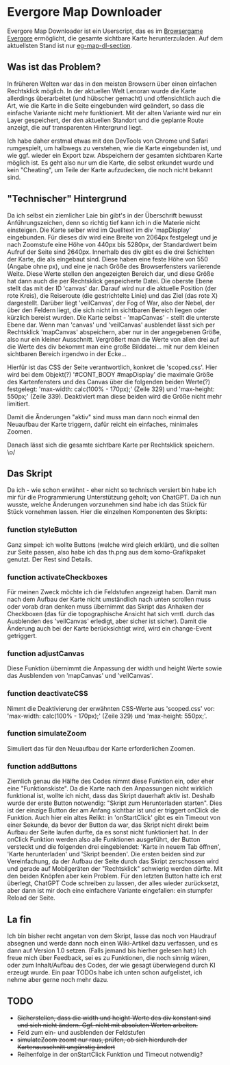 # Evergore Map Downloader

Evergore Map Downloader ist ein Userscript, das es im [Browsergame Evergore](https://evergore.de/) ermöglicht, die gesamte sichtbare Karte herunterzuladen. Auf dem aktuellsten Stand ist nur [eg-map-dl-section](https://github.com/Mofte/evergore-userscripts/blob/main/eg-map-downloader/eg-map-dl-section).

## Was ist das Problem?
In früheren Welten war das in den meisten Browsern über einen einfachen Rechtsklick möglich. In der aktuellen Welt Lenoran wurde die Karte allerdings überarbeitet (und hübscher gemacht) und offensichtlich auch die Art, wie die Karte in die Seite eingebunden wird geändert, so dass die einfache Variante nicht mehr funktioniert. Mit der alten Variante wird nur ein Layer gespeichert, der den aktuellen Standort und die geplante Route anzeigt, die auf transparenten Hintergrund liegt.

Ich habe daher erstmal etwas mit den DevTools von Chrome und Safari rumgespielt, um halbwegs zu verstehen, wie die Karte eingebunden ist, und wie ggf. wieder ein Export bzw. Abspeichern der gesamten sichtbaren Karte möglich ist. Es geht also nur um die Karte, die selbst erkundet wurde und kein "Cheating", um Teile der Karte aufzudecken, die noch nicht bekannt sind.

## "Technischer" Hintergrund
Da ich selbst ein ziemlicher Laie bin gibt's in der Überschrift bewusst Anführungszeichen, denn so richtig tief kann ich in die Materie nicht einsteigen. 
Die Karte selber wird im Quelltext im div 'mapDisplay' eingebunden. Für dieses div wird eine Breite von 2064px festgelegt und je nach Zoomstufe eine Höhe von 440px bis 5280px, der Standardwert beim Aufruf der Seite sind 2640px. 
Innerhalb des div gibt es die drei Schichten der Karte, die als <canvas> eingebaut sind. Diese haben eine feste Höhe von 550 (Angabe ohne px), und eine je nach Größe des Browserfensters variierende Weite. Diese Werte stellen den angezeigten Bereich dar, und diese Größe hat dann auch die per Rechtsklick gespeicherte Datei. Die oberste Ebene stellt das <canvas> mit der ID 'canvas' dar. Darauf wird nur die aktuelle Position (der rote Kreis), die Reiseroute (die gestrichtelte Linie) und das Ziel (das rote X) dargestellt. Darüber liegt 'veilCanvas', der Fog of War, also der Nebel, der über den Feldern liegt, die sich nicht im sichtbaren Bereich liegen oder kürzlich bereist wurden. Die Karte selbst - 'mapCanvas' - stellt die unterste Ebene dar. 
Wenn man 'canvas' und 'veilCanvas' ausblendet lässt sich per Rechtsklick 'mapCanvas' abspeichern, aber nur in der angegebenen Größe, also nur ein kleiner Ausschnitt. Vergrößert man die Werte von allen drei <canvas> auf die Werte des div bekommt man eine große Bilddatei... mit nur dem kleinen sichtbaren Bereich irgendwo in der Ecke...

Hierfür ist das CSS der Seite verantwortlich, konkret die 'scoped.css'. Hier wird bei dem Objekt(?) '#CONT_BODY #mapDisplay' die maximale Größe des Kartenfensters und des Canvas über die folgenden beiden Werte(?) festgelegt: 'max-width: calc(100% - 170px);' (Zeile 329) und 'max-height: 550px;' (Zeile 339). Deaktiviert man diese beiden wird die Größe nicht mehr limitiert. 

Damit die Änderungen "aktiv" sind muss man dann noch einmal den Neuaufbau der Karte triggern, dafür reicht ein einfaches, minimales Zoomen. 

Danach lässt sich die gesamte sichtbare Karte per Rechtsklick speichern. \o/

## Das Skript
Da ich - wie schon erwähnt - eher nicht so technisch versiert bin habe ich mir für die Programmierung Unterstützung geholt; von ChatGPT. Da ich nun wusste, welche Änderungen vorzunehmen sind habe ich das Stück für Stück vornehmen lassen. Hier die einzelnen Komponenten des Skripts:

### function styleButton
Ganz simpel: ich wollte Buttons (welche wird gleich erklärt), und die sollten zur Seite passen, also habe ich das th.png aus dem komo-Grafikpaket genutzt. Der Rest sind Details.

### function activateCheckboxes
Für meinen Zweck möchte ich die Feldstufen angezeigt haben. Damit man nach dem Aufbau der Karte nicht umständlich nach unten scrollen muss oder vorab dran denken muss übernimmt das Skript das Anhaken der Checkboxen (das für die topographische Ansicht hat sich vmtl. durch das Ausblenden des 'veilCanvas' erledigt, aber sicher ist sicher). Damit die Änderung auch bei der Karte berücksichtigt wird, wird ein change-Event getriggert.

### function adjustCanvas
Diese Funktion übernimmt die Anpassung der width und height Werte sowie das Ausblenden von 'mapCanvas' und 'veilCanvas'. 

### function deactivateCSS
Nimmt die Deaktivierung der erwähnten CSS-Werte aus 'scoped.css' vor: 'max-width: calc(100% - 170px);' (Zeile 329) und 'max-height: 550px;'.

### function simulateZoom
Simuliert das für den Neuaufbau der Karte erforderlichen Zoomen.

### function addButtons
Ziemlich genau die Hälfte des Codes nimmt diese Funktion ein, oder eher eine "Funktionskiste". 
Da die Karte nach den Anpassungen nicht wirklich funktional ist, wollte ich nicht, dass das Skript dauerhaft aktiv ist. Deshalb wurde der erste Button notwendig: "Skript zum Herunterladen starten". Dies ist der einzige Button der am Anfang sichtbar ist und er triggert onClick die Funktion. Auch hier ein altes Relikt: in 'onStartClick' gibt es ein Timeout von einer Sekunde, da bevor der Button da war, das Skript nicht direkt beim Aufbau der Seite laufen durfte, da es sonst nicht funktioniert hat. In der onClick Funktion werden also alle Funktionen ausgeführt, der Button versteckt und die folgenden drei eingeblendet: 'Karte in neuem Tab öffnen', 'Karte herunterladen' und 'Skript beenden'.
Die ersten beiden sind zur Vereinfachung, da der Aufbau der Seite durch das Skript zerschossen wird und gerade auf Mobilgeräten der "Rechtsklick" schwierig werden dürfte. Mit den beiden Knöpfen aber kein Problem. Für den letzten Button hatte ich erst überlegt, ChatGPT Code schreiben zu lassen, der alles wieder zurücksetzt, aber dann ist mir doch eine einfachere Variante eingefallen: ein stumpfer Reload der Seite.

## La fin
Ich bin bisher recht angetan von dem Skript, lasse das noch von Haudrauf absegnen und werde dann noch einen Wiki-Artikel dazu verfassen, und es dann auf Version 1.0 setzen. (Falls jemand bis hierher gelesen hat:) Ich freue mich über Feedback, sei es zu Funktionen, die noch sinnig wären, oder zum Inhalt/Aufbau des Codes, der wie gesagt überwiegend durch KI erzeugt wurde. Ein paar TODOs habe ich unten schon aufgelistet, ich nehme aber gerne noch mehr dazu.

## TODO
- ~~Sicherstellen, dass die width und height-Werte des div konstant sind und sich nicht ändern. Ggf. nicht mit absoluten Werten arbeiten.~~
- Feld zum ein- und ausblenden der Feldstufen
- ~~simulateZoom zoomt nur raus, prüfen, ob sich hierdurch der Kartenausschnitt ungünstig ändert~~
- Reihenfolge in der onStartClick Funktion und Timeout notwendig?

